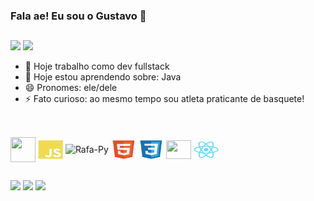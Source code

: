 ### Fala ae! Eu sou o Gustavo 👋

##

<div>
  <img height = "180em" src= "https://github-readme-stats.vercel.app/api?username=bongiovanii&show_icons=true&theme=dracula" />
  <img height = "180em" src= "https://github-readme-stats.vercel.app/api/top-langs/?username=bongiovanii&layout=compact&langs_count=16&theme=dracula"/>
</div>

- 🔭 Hoje trabalho como dev fullstack
- 🌱 Hoje estou aprendendo sobre: Java
- 😄 Pronomes: ele/dele
- ⚡ Fato curioso: ao mesmo tempo sou atleta praticante de basquete!

##

<div style="display: inline_block"><br>
  <img align="center" height="40" width="40" src="https://cdn.jsdelivr.net/gh/devicons/devicon/icons/csharp/csharp-original.svg" />
  <img align="center" alt="Rafa-Js" height="30" width="40" src="https://raw.githubusercontent.com/devicons/devicon/master/icons/javascript/javascript-plain.svg">
  <img  align="center" alt="Rafa-Py" height="40" width="40" src="https://cdn.jsdelivr.net/gh/devicons/devicon/icons/python/python-original.svg" />
  <img align="center" alt="Rafa-HTML" height="30" width="40" src="https://raw.githubusercontent.com/devicons/devicon/master/icons/html5/html5-original.svg">
  <img align="center" alt="Rafa-CSS" height="30" width="40" src="https://raw.githubusercontent.com/devicons/devicon/master/icons/css3/css3-original.svg">
  <img align="center" height="30" width="40" src="https://cdn.jsdelivr.net/gh/devicons/devicon/icons/tailwindcss/tailwindcss-plain.svg" />
  <img align="center" alt="Rafa-React" height="30" width="40" src="https://raw.githubusercontent.com/devicons/devicon/master/icons/react/react-original.svg">
 
</div>

##

<div> 
 
  <a href="https://instagram.com/_bonjovas" target="_blank"><img src="https://img.shields.io/badge/-Instagram-%23E4405F?style=for-the-badge&logo=instagram&logoColor=white" target="_blank"></a>
  <a href = "mailto:guhhfive@outlook.com"><img src="https://img.shields.io/badge/-Gmail-%23333?style=for-the-badge&logo=gmail&logoColor=white" target="_blank"></a>
  <a href="https://www.llinkedin.com/in/gustavo-bongiovani-a57175269" target="_blank"><img src="https://img.shields.io/badge/-LinkedIn-%230077B5?style=for-the-badge&logo=linkedin&logoColor=white" target="_blank"></a> 
  
</div>
